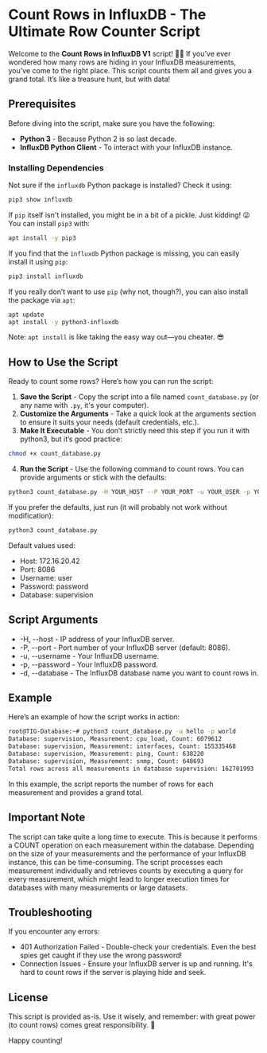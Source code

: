# Count Rows in InfluxDB - The Ultimate Row Counter Script

Welcome to the **Count Rows in InfluxDB V1** script! 🕵️‍♂️ If you’ve ever wondered how many rows are hiding in your InfluxDB measurements, you’ve come to the right place. This script counts them all and gives you a grand total. It’s like a treasure hunt, but with data!

## Prerequisites

Before diving into the script, make sure you have the following:

- **Python 3** - Because Python 2 is so last decade.
- **InfluxDB Python Client** - To interact with your InfluxDB instance.

### Installing Dependencies

Not sure if the `influxdb` Python package is installed? Check it using:
```bash
pip3 show influxdb
```

If `pip` itself isn't installed, you might be in a bit of a pickle. Just kidding! 😜 You can install `pip3` with:
```bash
apt install -y pip3
```

If you find that the `influxdb` Python package is missing, you can easily install it using `pip`:

```bash
pip3 install influxdb
```

If you really don’t want to use `pip` (why not, though?), you can also install the package via `apt`:

```bash
apt update
apt install -y python3-influxdb
```

Note: `apt install` is like taking the easy way out—you cheater. 😎

## How to Use the Script

Ready to count some rows? Here’s how you can run the script:

1. **Save the Script** - Copy the script into a file named `count_database.py` (or any name with `.py`, it's your computer).
2. **Customize the Arguments** - Take a quick look at the arguments section to ensure it suits your needs (default credentials, etc.).
3. **Make It Executable** - You don’t strictly need this step if you run it with python3, but it’s good practice:

```bash
chmod +x count_database.py
```

4. **Run the Script** - Use the following command to count rows. You can provide arguments or stick with the defaults:

```bash
python3 count_database.py -H YOUR_HOST --P YOUR_PORT -u YOUR_USER -p YOUR_PASS -d YOUR_BASE
```

If you prefer the defaults, just run (it will probably not work without modification):

```bash
python3 count_database.py
```

Default values used:

- Host: 172.16.20.42
- Port: 8086
- Username: user
- Password: password
- Database: supervision

## Script Arguments

- -H, --host - IP address of your InfluxDB server.
- -P, --port - Port number of your InfluxDB server (default: 8086).
- -u, --username - Your InfluxDB username.
- -p, --password - Your InfluxDB password.
- -d, --database - The InfluxDB database name you want to count rows in.

## Example

Here’s an example of how the script works in action:

```bash
root@TIG-Database:~# python3 count_database.py -u hello -p world
Database: supervision, Measurement: cpu_load, Count: 6079612
Database: supervision, Measurement: interfaces, Count: 155335468
Database: supervision, Measurement: ping, Count: 638220
Database: supervision, Measurement: snmp, Count: 648693
Total rows across all measurements in database supervision: 162701993
```

In this example, the script reports the number of rows for each measurement and provides a grand total.

## Important Note

The script can take quite a long time to execute. This is because it performs a COUNT operation on each measurement within the database. Depending on the size of your measurements and the performance of your InfluxDB instance, this can be time-consuming. The script processes each measurement individually and retrieves counts by executing a query for every measurement, which might lead to longer execution times for databases with many measurements or large datasets.

## Troubleshooting

If you encounter any errors:

- 401 Authorization Failed - Double-check your credentials. Even the best spies get caught if they use the wrong password!
- Connection Issues - Ensure your InfluxDB server is up and running. It's hard to count rows if the server is playing hide and seek.

## License

This script is provided as-is. Use it wisely, and remember: with great power (to count rows) comes great responsibility. 🚀

Happy counting!

